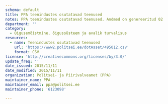 ```yaml
---
schema: default
title: PPA teenindustes osutatavad teenused
notes: PPA teenindustes osutatavad teenused. Andmed on genereeritud 02. nov. 2015 seisuga.
department: ''
category:
  - Õigusemõistmine, õigussüsteem ja avalik turvalisus
resources:
  - name: Teenindustes osutatavad teenused
    url: 'https://www2.politsei.ee/dotAsset/495012.csv'
    format: CSV
license: 'http://creativecommons.org/licenses/by/3.0/'
update_freq: ''
date_issued: 2015/11/11
date_modified: 2015/11/11
organization: Politsei- ja Piirivalveamet (PPA)
maintainer_name: PPA
maintainer_email: ppa@politsei.ee
maintainer_phone: '6123098'

---
```

